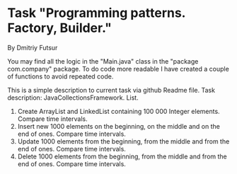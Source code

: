 # Task "Programming patterns. Factory, Builder."
By Dmitriy Futsur

You may find all the logic in the "Main.java" class in the "package com.company" package.
To do code more readable I have created a couple of functions to avoid repeated code.

This is a simple description to current task via github Readme file.
Task description:
JavaCollectionsFramework. List.

1. Create ArrayList and LinkedList containing  100 000 Integer elements. Compare time intervals.
2. Insert  new 1000 elements  on the  beginning, on  the middle  and on the end of ones. Compare time intervals.
3. Update 1000 elements  from the  beginning, from  the middle  and from the end of ones. Compare time intervals.
4. Delete 1000 elements  from the  beginning, from  the middle  and from the end of ones. Compare time intervals.

 